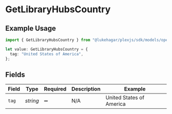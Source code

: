 # GetLibraryHubsCountry

## Example Usage

```typescript
import { GetLibraryHubsCountry } from "@lukehagar/plexjs/sdk/models/operations";

let value: GetLibraryHubsCountry = {
  tag: "United States of America",
};
```

## Fields

| Field                    | Type                     | Required                 | Description              | Example                  |
| ------------------------ | ------------------------ | ------------------------ | ------------------------ | ------------------------ |
| `tag`                    | *string*                 | :heavy_minus_sign:       | N/A                      | United States of America |